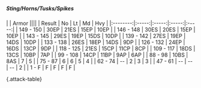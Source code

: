 ##### Sting/Horns/Tusks/Spikes

|      |   Armor   ||||
|   Result   |   No   |   Lt   |   Md   |   Hvy   |
|:--------:|:-----:|:-----:|:-----:|:-----:|
| 149 - 150 | 30EP | 21ES | 15EP | 10EP |
| 146 - 148 | 30ES | 20ES | 15EP | 10EP |
| 143 - 145 | 29ES | 19EP | 15DS | 10DP |
| 139 - 142 | 27ES | 19EP | 14DS | 10DP |
| 133 - 138 | 26ES | 18EP | 14DS | 9DP |
| 126 - 132 | 24EP | 16DS | 13CP | 9DP |
| 118 - 125 | 21ES | 15CP | 11CP | 8CP |
| 109 - 117 | 18DS | 13CS | 10BP | 7AP |
| 99 - 108 | 14CP | 11BP | 9AP | 6AP |
| 88 - 98 | 10BS | 8AS | 7 | 5 |
| 75 - 87 | 6 | 6 | 5 | 4 |
| 62 - 74 | --  | 2 | 3 | 3 |
| 47 - 61 | --  | --  | --  | 2 |
| 1 - F | F | F | F | F |

{.attack-table}
